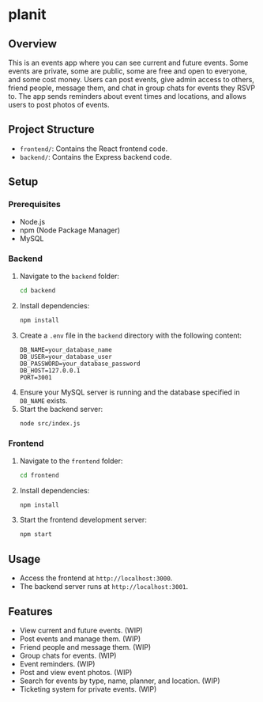 # planit

## Overview
This is an events app where you can see current and future events. Some events are private, some are public, some are free and open to everyone, and some cost money. Users can post events, give admin access to others, friend people, message them, and chat in group chats for events they RSVP to. The app sends reminders about event times and locations, and allows users to post photos of events.

## Project Structure
- `frontend/`: Contains the React frontend code.
- `backend/`: Contains the Express backend code.

## Setup

### Prerequisites
- Node.js
- npm (Node Package Manager)
- MySQL

### Backend
1. Navigate to the `backend` folder:
    ```sh
    cd backend
    ```
2. Install dependencies:
    ```sh
    npm install
    ```
3. Create a `.env` file in the `backend` directory with the following content:
    ```plaintext
    DB_NAME=your_database_name
    DB_USER=your_database_user
    DB_PASSWORD=your_database_password
    DB_HOST=127.0.0.1
    PORT=3001
    ```
4. Ensure your MySQL server is running and the database specified in `DB_NAME` exists.
5. Start the backend server:
    ```sh
    node src/index.js
    ```

### Frontend
1. Navigate to the `frontend` folder:
    ```sh
    cd frontend
    ```
2. Install dependencies:
    ```sh
    npm install
    ```
3. Start the frontend development server:
    ```sh
    npm start
    ```

## Usage
- Access the frontend at `http://localhost:3000`.
- The backend server runs at `http://localhost:3001`.

## Features
- View current and future events. (WIP)
- Post events and manage them. (WIP)
- Friend people and message them. (WIP)
- Group chats for events. (WIP)
- Event reminders. (WIP)
- Post and view event photos. (WIP)
- Search for events by type, name, planner, and location. (WIP)
- Ticketing system for private events. (WIP)
